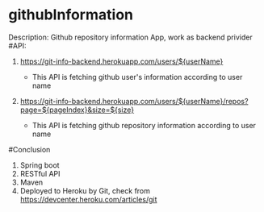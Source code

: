 # githubInformation
Description: Github repository information App, work as backend privider
#API:
1. https://git-info-backend.herokuapp.com/users/${userName}
   * This API is fetching github user's information according to user name

2. https://git-info-backend.herokuapp.com/users/${userName}/repos?page=${pageIndex}&size=${size}
   * This API is fetching github repository information according to user name

#Conclusion
1. Spring boot
2. RESTful API
3. Maven
4. Deployed to Heroku by Git, check from https://devcenter.heroku.com/articles/git
